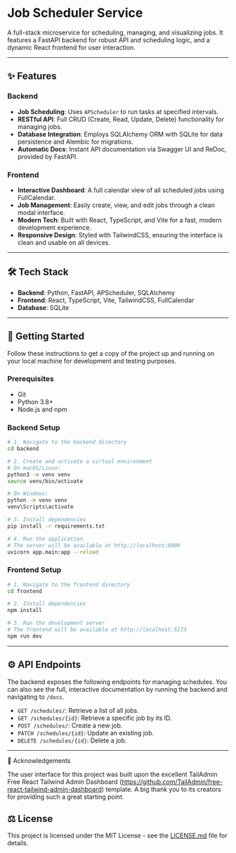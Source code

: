 
# Job Scheduler Service

A full-stack microservice for scheduling, managing, and visualizing jobs. It features a FastAPI backend for robust API and scheduling logic, and a dynamic React frontend for user interaction.

---

## ✨ Features

### Backend
- **Job Scheduling**: Uses `APScheduler` to run tasks at specified intervals.
- **RESTful API**: Full CRUD (Create, Read, Update, Delete) functionality for managing jobs.
- **Database Integration**: Employs SQLAlchemy ORM with SQLite for data persistence and Alembic for migrations.
- **Automatic Docs**: Instant API documentation via Swagger UI and ReDoc, provided by FastAPI.

### Frontend
- **Interactive Dashboard**: A full calendar view of all scheduled jobs using FullCalendar.
- **Job Management**: Easily create, view, and edit jobs through a clean modal interface.
- **Modern Tech**: Built with React, TypeScript, and Vite for a fast, modern development experience.
- **Responsive Design**: Styled with TailwindCSS, ensuring the interface is clean and usable on all devices.

---

## 🛠️ Tech Stack

- **Backend**: Python, FastAPI, APScheduler, SQLAlchemy
- **Frontend**: React, TypeScript, Vite, TailwindCSS, FullCalendar
- **Database**: SQLite

---

## 🚀 Getting Started

Follow these instructions to get a copy of the project up and running on your local machine for development and testing purposes.

### Prerequisites

- Git
- Python 3.8+
- Node.js and npm

### Backend Setup

```bash
# 1. Navigate to the backend directory
cd backend

# 2. Create and activate a virtual environment
# On macOS/Linux:
python3 -m venv venv
source venv/bin/activate

# On Windows:
python -m venv venv
venv\Scripts\activate

# 3. Install dependencies
pip install -r requirements.txt

# 4. Run the application
# The server will be available at http://localhost:8000
uvicorn app.main:app --reload
```

### Frontend Setup

```bash
# 1. Navigate to the frontend directory
cd frontend

# 2. Install dependencies
npm install

# 3. Run the development server
# The frontend will be available at http://localhost:5173
npm run dev
```

---

## ⚙️ API Endpoints

The backend exposes the following endpoints for managing schedules. You can also see the full, interactive documentation by running the backend and navigating to `/docs`.

- `GET /schedules/`: Retrieve a list of all jobs.
- `GET /schedules/{id}`: Retrieve a specific job by its ID.
- `POST /schedules/`: Create a new job.
- `PATCH /schedules/{id}`: Update an existing job.
- `DELETE /schedules/{id}`: Delete a job.

---

🙏 Acknowledgements

The user interface for this project was built upon the excellent TailAdmin Free React Tailwind Admin Dashboard (https://github.com/TailAdmin/free-react-tailwind-admin-dashboard) template. A big thank you to its
creators for providing such a great starting point.


## ⚖️ License

This project is licensed under the MIT License - see the [LICENSE.md](frontend/LICENSE.md) file for details.
